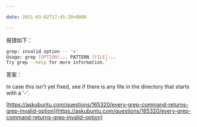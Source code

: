 ```yaml
---

date: 2021-03-02T17:45:28+0800

---
```



报错如下：

```sh
grep: invalid option -- '='
Usage: grep [OPTION]... PATTERN [FILE]...
Try grep --help for more information.`
```

答案：

In case this isn't yet fixed, see if there is any file in the directory that starts with a '-'.


[https://askubuntu.com/questions/165320/every-grep-command-returns-grep-invalid-option](https://askubuntu.com/questions/165320/every-grep-command-returns-grep-invalid-option)
